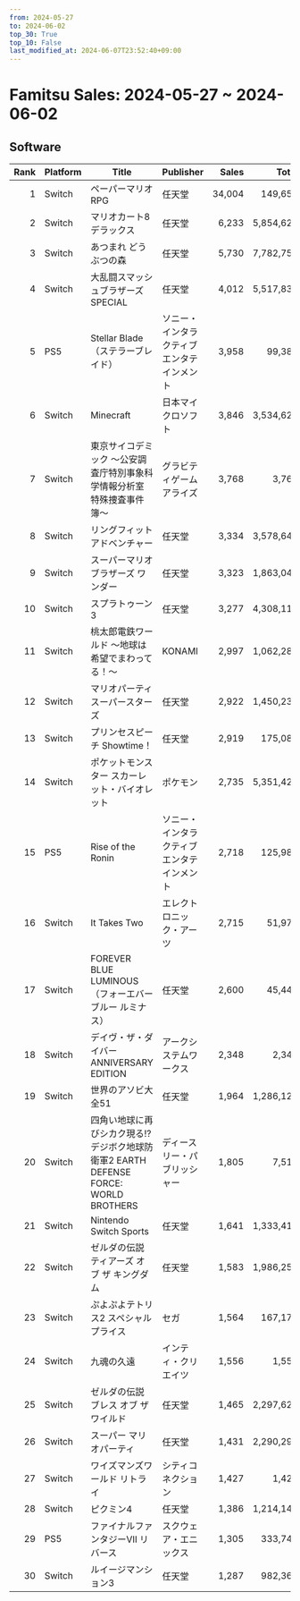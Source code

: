 ```yaml
---
from: 2024-05-27
to: 2024-06-02
top_30: True
top_10: False
last_modified_at: 2024-06-07T23:52:40+09:00
---
```

# Famitsu Sales: 2024-05-27 ~ 2024-06-02
## Software
| Rank | Platform | Title | Publisher | Sales | Total | Rate | New |
| -: | -- | -- | -- | -: | -: | -: | -- |
| 1 | Switch | ペーパーマリオRPG | 任天堂 | 34,004 | 149,653 | 40% |  |
| 2 | Switch | マリオカート8 デラックス | 任天堂 | 6,233 | 5,854,621 | 20% |  |
| 3 | Switch | あつまれ どうぶつの森 | 任天堂 | 5,730 | 7,782,759 | 20% |  |
| 4 | Switch | 大乱闘スマッシュブラザーズ SPECIAL | 任天堂 | 4,012 | 5,517,834 | 20% |  |
| 5 | PS5 | Stellar Blade（ステラーブレイド） | ソニー・インタラクティブエンタテインメント | 3,958 | 99,380 | 20% |  |
| 6 | Switch | Minecraft | 日本マイクロソフト | 3,846 | 3,534,625 | 20% |  |
| 7 | Switch | 東京サイコデミック 〜公安調査庁特別事象科学情報分析室 特殊捜査事件簿〜 | グラビティゲームアライズ | 3,768 | 3,768 | 40% |  |
| 8 | Switch | リングフィット アドベンチャー | 任天堂 | 3,334 | 3,578,646 | 20% |  |
| 9 | Switch | スーパーマリオブラザーズ ワンダー | 任天堂 | 3,323 | 1,863,041 | 20% |  |
| 10 | Switch | スプラトゥーン3 | 任天堂 | 3,277 | 4,308,115 | 20% |  |
| 11 | Switch | 桃太郎電鉄ワールド 〜地球は希望でまわってる！〜 | KONAMI | 2,997 | 1,062,282 | 20% |  |
| 12 | Switch | マリオパーティ スーパースターズ | 任天堂 | 2,922 | 1,450,230 | 20% |  |
| 13 | Switch | プリンセスピーチ Showtime！ | 任天堂 | 2,919 | 175,085 | 20% |  |
| 14 | Switch | ポケットモンスター スカーレット・バイオレット | ポケモン | 2,735 | 5,351,429 | 20% |  |
| 15 | PS5 | Rise of the Ronin | ソニー・インタラクティブエンタテインメント | 2,718 | 125,982 | 20% |  |
| 16 | Switch | It Takes Two | エレクトロニック・アーツ | 2,715 | 51,979 | 20% |  |
| 17 | Switch | FOREVER BLUE LUMINOUS（フォーエバーブルー ルミナス） | 任天堂 | 2,600 | 45,447 | 20% |  |
| 18 | Switch | デイヴ・ザ・ダイバー ANNIVERSARY EDITION | アークシステムワークス | 2,348 | 2,348 | 80% |  |
| 19 | Switch | 世界のアソビ大全51 | 任天堂 | 1,964 | 1,286,122 | 20% |  |
| 20 | Switch | 四角い地球に再びシカク現る!? デジボク地球防衛軍2 EARTH DEFENSE FORCE: WORLD BROTHERS | ディースリー・パブリッシャー | 1,805 | 7,516 | 40% |  |
| 21 | Switch | Nintendo Switch Sports | 任天堂 | 1,641 | 1,333,415 | 20% |  |
| 22 | Switch | ゼルダの伝説　ティアーズ オブ ザ キングダム | 任天堂 | 1,583 | 1,986,250 | 20% |  |
| 23 | Switch | ぷよぷよテトリス2 スペシャルプライス | セガ | 1,564 | 167,179 | 20% |  |
| 24 | Switch | 九魂の久遠 | インティ・クリエイツ | 1,556 | 1,556 | 60% |  |
| 25 | Switch | ゼルダの伝説 ブレス オブ ザ ワイルド | 任天堂 | 1,465 | 2,297,629 | 20% |  |
| 26 | Switch | スーパー マリオパーティ | 任天堂 | 1,431 | 2,290,290 | 20% |  |
| 27 | Switch | ワイズマンズワールド リトライ | シティコネクション | 1,427 | 1,427 | 60% |  |
| 28 | Switch | ピクミン4 | 任天堂 | 1,386 | 1,214,148 | 20% |  |
| 29 | PS5 | ファイナルファンタジーVII リバース | スクウェア・エニックス | 1,305 | 333,748 | 20% |  |
| 30 | Switch | ルイージマンション3 | 任天堂 | 1,287 | 982,365 | 20% |  |